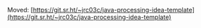 Moved: [https://git.sr.ht/~jrc03c/java-processing-idea-template](https://git.sr.ht/~jrc03c/java-processing-idea-template)
